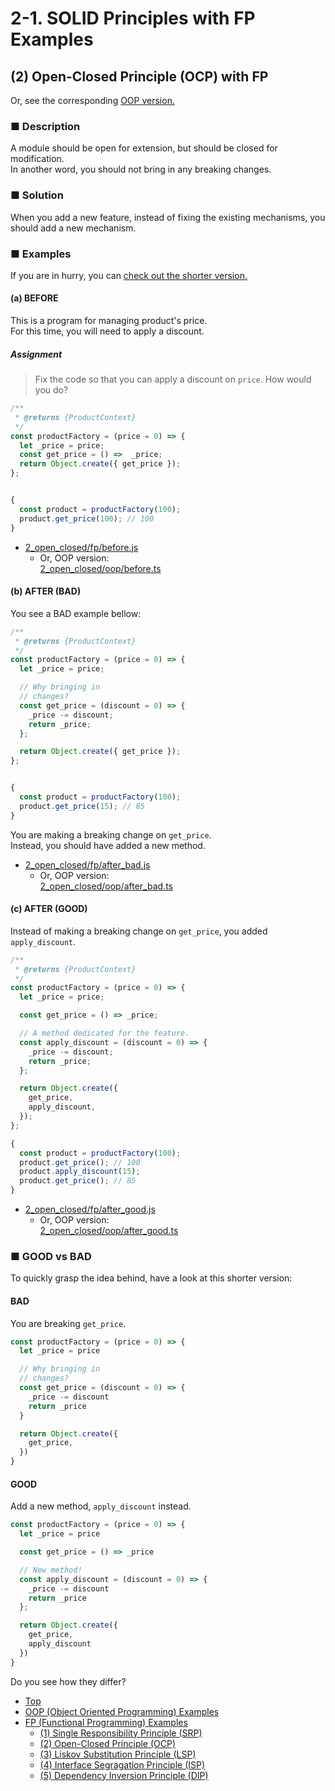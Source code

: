 # 2-1. SOLID Principles with FP Examples

## (2) Open-Closed Principle (OCP) with FP

Or, see the corresponding [OOP version.](../oop/2_open_closed.md)

### ■ Description

A module should be open for extension, but should be closed for modification.  
In another word, you should not bring in any breaking changes.

### ■ Solution

When you add a new feature, instead of fixing the existing mechanisms,
you should add a new mechanism.

### ■ Examples

If you are in hurry,
you can [check out the shorter version.](#good_vs_bad)

#### (a) BEFORE

This is a program for managing product's price.  
For this time, you will need to apply a discount.

##### Assignment

> Fix the code so that you can apply a discount on `price`.
> How would you do?

```js
/**
 * @returns {ProductContext}
 */
const productFactory = (price = 0) => {
  let _price = price;
  const get_price = () =>  _price;
  return Object.create({ get_price });
};


{
  const product = productFactory(100);
  product.get_price(100); // 100
}
```

- [2_open_closed/fp/before.js](../../src/2_open_closed/fp/before.js)
  - Or, OOP version:  
[2_open_closed/oop/before.ts](../../src/2_open_closed/oop/before.ts)


#### (b) AFTER (BAD)

You see a BAD example bellow:

```js
/**
 * @returns {ProductContext}
 */
const productFactory = (price = 0) => {
  let _price = price;

  // Why bringing in
  // changes?
  const get_price = (discount = 0) => {
    _price -= discount;
    return _price;
  };

  return Object.create({ get_price });
};


{
  const product = productFactory(100);
  product.get_price(15); // 85
}
```

You are making a breaking change on `get_price`.  
Instead, you should have added a new method.

- [2_open_closed/fp/after_bad.js](../../src/2_open_closed/fp/after_bad.js)
  - Or, OOP version:  
[2_open_closed/oop/after_bad.ts](../../src/2_open_closed/oop/after_bad.ts)


#### (c) AFTER (GOOD)

Instead of making a breaking change on `get_price`,
you added `apply_discount`.

```js
/**
 * @returns {ProductContext}
 */
const productFactory = (price = 0) => {
  let _price = price;

  const get_price = () => _price;

  // A method dedicated for the feature.
  const apply_discount = (discount = 0) => {
    _price -= discount;
    return _price;
  };

  return Object.create({
    get_price,
    apply_discount,
  });
};

{
  const product = productFactory(100);
  product.get_price(); // 100
  product.apply_discount(15);
  product.get_price(); // 85
}
```

- [2_open_closed/fp/after_good.js](../../src/2_open_closed/fp/after_good.js)
  - Or, OOP version:  
[2_open_closed/oop/after_good.ts](../../src/2_open_closed/oop/after_good.ts)

<a name="good_vs_bad"></a>
### ■ GOOD vs BAD

To quickly grasp the idea behind, have a look at this shorter version:

#### BAD

You are breaking `get_price`.

```js
const productFactory = (price = 0) => {
  let _price = price

  // Why bringing in
  // changes?
  const get_price = (discount = 0) => {
    _price -= discount
    return _price
  }

  return Object.create({
    get_price,
  })
}
```

#### GOOD

Add a new method, `apply_discount` instead.

```js
const productFactory = (price = 0) => {
  let _price = price

  const get_price = () => _price

  // New method!
  const apply_discount = (discount = 0) => {
    _price -= discount
    return _price
  };

  return Object.create({
    get_price,
    apply_discount
  })
}
```

Do you see how they differ?

- [Top](../../README.md)
- [OOP (Object Oriented Programming) Examples](../oop/index.md)
- [FP (Functional Programming) Examples](./index.md)
  - [(1) Single Responsibility Principle (SRP)](1_single_responsibility.md)
  - [(2) Open-Closed Principle (OCP)](2_open_closed.md)
  - [(3) Liskov Substitution Principle (LSP)](3_liskov_substitution.md)
  - [(4) Interface Segragation Principle (ISP)](4_interface_segragation.md)
  - [(5) Dependency Inversion Principle (DIP)](5_dependency_inversion.md)


